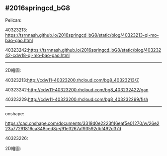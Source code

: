 #2016springcd_bG8
---------------------------------------------------------------------------------------
Pelican:

40323213: https://tsrnnash.github.io/2016springcd_bG8/static/blog/40323213-qi-mo-bao-gao.html

40323242:https://tsrnnash.github.io/2016springcd_bG8/static/blog/40323242-cdw18-qi-mo-bao-gao.html



---------------------------------------------------------------------------------------
2D繪圖:

40323213:http://cdw11-40323200.rhcloud.com/bg8_40323213/Z

40323242:http://cdw11-40323200.rhcloud.com/bg8_403232422/gan

40323229:http://cdw11-40323200.rhcloud.com/bg8_403232299/fish

---------------------------------------------------------------------------------------
onshape:

https://cad.onshape.com/documents/3318d0e2223f46eaf5e01270/w/26e223a77291816ca348ced8/e/91e3267af93592dbf492d37d


40323226:

2D繪圖:






